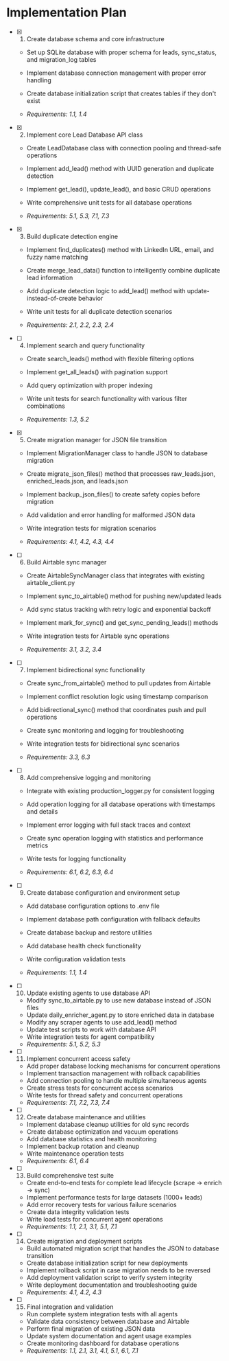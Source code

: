 # Implementation Plan

- [x] 1. Create database schema and core infrastructure



  - Set up SQLite database with proper schema for leads, sync_status, and migration_log tables
  - Implement database connection management with proper error handling
  - Create database initialization script that creates tables if they don't exist



  - _Requirements: 1.1, 1.4_

- [x] 2. Implement core Lead Database API class



  - Create LeadDatabase class with connection pooling and thread-safe operations



  - Implement add_lead() method with UUID generation and duplicate detection
  - Implement get_lead(), update_lead(), and basic CRUD operations
  - Write comprehensive unit tests for all database operations
  - _Requirements: 5.1, 5.3, 7.1, 7.3_








- [x] 3. Build duplicate detection engine

  - Implement find_duplicates() method with LinkedIn URL, email, and fuzzy name matching
  - Create merge_lead_data() function to intelligently combine duplicate lead information






  - Add duplicate detection logic to add_lead() method with update-instead-of-create behavior

  - Write unit tests for all duplicate detection scenarios
  - _Requirements: 2.1, 2.2, 2.3, 2.4_



- [ ] 4. Implement search and query functionality
  - Create search_leads() method with flexible filtering options
  - Implement get_all_leads() with pagination support




  - Add query optimization with proper indexing

  - Write unit tests for search functionality with various filter combinations
  - _Requirements: 1.3, 5.2_



- [x] 5. Create migration manager for JSON file transition




  - Implement MigrationManager class to handle JSON to database migration
  - Create migrate_json_files() method that processes raw_leads.json, enriched_leads.json, and leads.json


  - Implement backup_json_files() to create safety copies before migration
  - Add validation and error handling for malformed JSON data
  - Write integration tests for migration scenarios

  - _Requirements: 4.1, 4.2, 4.3, 4.4_


- [ ] 6. Build Airtable sync manager
  - Create AirtableSyncManager class that integrates with existing airtable_client.py



  - Implement sync_to_airtable() method for pushing new/updated leads
  - Add sync status tracking with retry logic and exponential backoff
  - Implement mark_for_sync() and get_sync_pending_leads() methods
  - Write integration tests for Airtable sync operations
  - _Requirements: 3.1, 3.2, 3.4_








- [ ] 7. Implement bidirectional sync functionality
  - Create sync_from_airtable() method to pull updates from Airtable

  - Implement conflict resolution logic using timestamp comparison
  - Add bidirectional_sync() method that coordinates push and pull operations
  - Create sync monitoring and logging for troubleshooting

  - Write integration tests for bidirectional sync scenarios
  - _Requirements: 3.3, 6.3_

- [ ] 8. Add comprehensive logging and monitoring
  - Integrate with existing production_logger.py for consistent logging





  - Add operation logging for all database operations with timestamps and details
  - Implement error logging with full stack traces and context
  - Create sync operation logging with statistics and performance metrics
  - Write tests for logging functionality
  - _Requirements: 6.1, 6.2, 6.3, 6.4_

- [ ] 9. Create database configuration and environment setup
  - Add database configuration options to .env file
  - Implement database path configuration with fallback defaults
  - Create database backup and restore utilities








  - Add database health check functionality
  - Write configuration validation tests
  - _Requirements: 1.1, 1.4_

- [ ] 10. Update existing agents to use database API
  - Modify sync_to_airtable.py to use new database instead of JSON files
  - Update daily_enricher_agent.py to store enriched data in database
  - Modify any scraper agents to use add_lead() method
  - Update test scripts to work with database API
  - Write integration tests for agent compatibility
  - _Requirements: 5.1, 5.2, 5.3_

- [ ] 11. Implement concurrent access safety
  - Add proper database locking mechanisms for concurrent operations
  - Implement transaction management with rollback capabilities
  - Add connection pooling to handle multiple simultaneous agents
  - Create stress tests for concurrent access scenarios
  - Write tests for thread safety and concurrent operations
  - _Requirements: 7.1, 7.2, 7.3, 7.4_

- [ ] 12. Create database maintenance and utilities
  - Implement database cleanup utilities for old sync records
  - Create database optimization and vacuum operations
  - Add database statistics and health monitoring
  - Implement backup rotation and cleanup
  - Write maintenance operation tests
  - _Requirements: 6.1, 6.4_

- [ ] 13. Build comprehensive test suite
  - Create end-to-end tests for complete lead lifecycle (scrape -> enrich -> sync)
  - Implement performance tests for large datasets (1000+ leads)
  - Add error recovery tests for various failure scenarios
  - Create data integrity validation tests
  - Write load tests for concurrent agent operations
  - _Requirements: 1.1, 2.1, 3.1, 5.1, 7.1_

- [ ] 14. Create migration and deployment scripts
  - Build automated migration script that handles the JSON to database transition
  - Create database initialization script for new deployments
  - Implement rollback script in case migration needs to be reversed
  - Add deployment validation script to verify system integrity
  - Write deployment documentation and troubleshooting guide
  - _Requirements: 4.1, 4.2, 4.3_

- [ ] 15. Final integration and validation
  - Run complete system integration tests with all agents
  - Validate data consistency between database and Airtable
  - Perform final migration of existing JSON data
  - Update system documentation and agent usage examples
  - Create monitoring dashboard for database operations
  - _Requirements: 1.1, 2.1, 3.1, 4.1, 5.1, 6.1, 7.1_